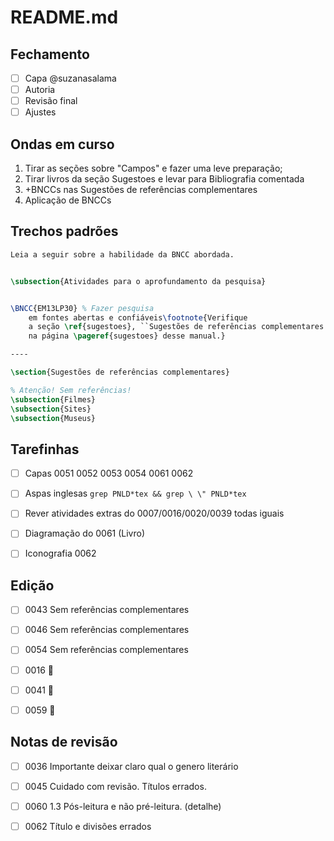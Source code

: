 README.md
======


Fechamento
----------
- [ ] Capa @suzanasalama
- [ ] Autoria 
- [ ] Revisão final
- [ ] Ajustes 

Ondas em curso
--------------
1. Tirar as seções sobre "Campos" e fazer uma leve preparação; 
2. Tirar livros da seção Sugestoes e levar para Bibliografia comentada
3. +BNCCs nas Sugestões de referências complementares
4. Aplicação de BNCCs

Trechos padrões
---------------

```tex
Leia a seguir sobre a habilidade da BNCC abordada.


\subsection{Atividades para o aprofundamento da pesquisa}


\BNCC{EM13LP30} % Fazer pesquisa
	em fontes abertas e confiáveis\footnote{Verifique 
	a seção \ref{sugestoes}, ``Sugestões de referências complementares'', 
	na página \pageref{sugestoes} desse manual.}

----

\section{Sugestões de referências complementares}

% Atenção! Sem referências!
\subsection{Filmes}
\subsection{Sites}
\subsection{Museus}

```

Tarefinhas 
----------
- [ ] Capas 0051 0052 0053 0054 0061 0062
- [ ] Aspas inglesas `grep PNLD*tex && grep \ \" PNLD*tex`
- [ ] Rever atividades extras do 0007/0016/0020/0039 todas iguais
- [ ] Diagramação do 0061 (Livro)
- [ ] Iconografia 0062


## Edição
- [ ] 0043 Sem referências complementares
- [ ] 0046 Sem referências complementares
- [ ] 0054 Sem referências complementares
- [ ] 0016 🚧
- [ ] 0041 🚧
- [ ] 0059 🚧


## Notas de revisão

- [ ] 0036 Importante deixar claro qual o genero literário
- [ ] 0045 Cuidado com revisão. Títulos errados. 
- [ ] 0060 1.3 Pós-leitura e não pré-leitura. (detalhe)
- [ ] 0062 Título e divisões errados


